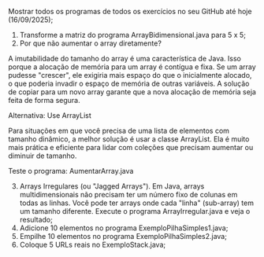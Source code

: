 Mostrar todos os programas de todos os exercícios no seu GitHub até hoje (16/09/2025);

1) Transforme a matriz do programa ArrayBidimensional.java para 5 x 5;
2) Por que não aumentar o array diretamente?

A imutabilidade do tamanho do array é uma característica de Java. Isso porque a alocação de memória para um array é contígua e fixa. Se um array pudesse "crescer", ele exigiria mais espaço do que o inicialmente alocado, o que poderia invadir o espaço de memória de outras variáveis. A solução de copiar para um novo array garante que a nova alocação de memória seja feita de forma segura.

Alternativa: Use ArrayList

Para situações em que você precisa de uma lista de elementos com tamanho dinâmico, a melhor solução é usar a classe ArrayList. Ela é muito mais prática e eficiente para lidar com coleções que precisam aumentar ou diminuir de tamanho.

Teste o programa: AumentarArray.java

3) Arrays Irregulares (ou "Jagged Arrays"). Em Java, arrays multidimensionais não precisam ter um número fixo de colunas em todas as linhas. Você pode ter arrays onde cada "linha" (sub-array) tem um tamanho diferente. Execute o programa ArrayIrregular.java e veja o resultado;
4) Adicione 10 elementos no programa ExemploPilhaSimples1.java;
5) Empilhe 10 elementos no programa ExemploPilhaSimples2.java;
6) Coloque 5 URLs reais no ExemploStack.java;
